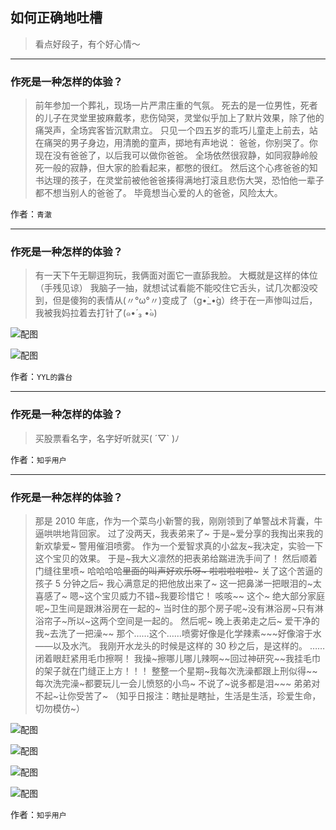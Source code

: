 ## 如何正确地吐槽

> 看点好段子，有个好心情～


 
---

### 作死是一种怎样的体验？

> 前年参加一个葬礼，现场一片严肃庄重的气氛。
> 死去的是一位男性，死者的儿子在灵堂里披麻戴孝，悲伤恸哭，灵堂似乎加上了默片效果，除了他的痛哭声，全场宾客皆沉默肃立。
> 只见一个四五岁的乖巧儿童走上前去，站在痛哭的男子身边，用清脆的童声，掷地有声地说：
> 爸爸，你别哭了。你现在没有爸爸了，以后我可以做你爸爸。
> 全场依然很寂静，如同寂静岭般死一般的寂静，但大家的脸看起来，都憋的很红。
> 然后这个心疼爸爸的知书达理的孩子，在灵堂前被他爸爸揍得满地打滚且悲伤大哭，恐怕他一辈子都不想当别人的爸爸了。
> 毕竟想当心爱的人的爸爸，风险太大。


作者：`青澈`

---

### 作死是一种怎样的体验？

> 有一天下午无聊逗狗玩，我俩面对面它一直舔我脸。
> 大概就是这样的体位（手残见谅）
> 我脑子一抽，就想试试看能不能咬住它舌头，试几次都没咬到，但是傻狗的表情从(〃°ω°〃)变成了（g•̀_•́g）终于在一声惨叫过后，
> 我被我妈拉着去打针了(๑•́ ₃ •̀๑)



![配图](http://pic1.zhimg.com/70/4bfc2894d49e931341726daceeb13168_b.jpg)



![配图](http://pic3.zhimg.com/70/374f84c95bef4b9e57625f879f0d780a_b.jpg)


作者：`YYL的露台`

---

### 作死是一种怎样的体验？

> 买股票看名字，名字好听就买( ´▽` )ﾉ


作者：`知乎用户`

---

### 作死是一种怎样的体验？

> 那是 2010 年底，作为一个菜鸟小新警的我，刚刚领到了单警战术背囊，牛逼哄哄地背回家。
> 过了没两天，我表弟来了~
> 于是~爱分享的我掏出来我的新欢挚爱~
> 警用催泪喷雾。
> 作为一个爱智求真的小盆友~我决定，实验一下这个宝贝的效果。
> 于是~我大义凛然的把表弟给踹进洗手间了！
> 然后顺着门缝往里喷~
> 哈哈哈哈~~里面的叫声好欢乐呀~
> 啦啦啦啦啦~~~
> 关了这个苦逼的孩子 5 分钟之后~
> 我心满意足的把他放出来了~
> 这一把鼻涕一把眼泪的~太喜感了~
> 嗯~这个宝贝威力不错~我要珍惜它！
> 咳咳~~
> 这个~
> 绝大部分家庭呢~卫生间是跟淋浴房在一起的~
> 当时住的那个房子呢~没有淋浴房~只有淋浴帘子~所以~这两个空间是一起的。
> 然后呢~
> 晚上表弟走之后~
> 爱干净的我~去洗了一把澡~~
> 那个……这个……喷雾好像是化学辣素~~~好像溶于水——以及水汽。
> 我刚开水龙头的时候是这样的
> 30 秒之后，是这样的。
> ……
> 闭着眼赶紧用毛巾擦啊！
> 我操~擦哪儿哪儿辣啊~~回过神研究~~我挂毛巾的架子就在门缝正上方！！！
> 整整一个星期~我每次洗澡都跟上刑似得~~
> 每次洗完澡~都要玩儿一会儿愤怒的小鸟~
> 不说了~说多都是泪~~~
> 弟弟对不起~让你受苦了~
> （知乎日报注：瞎扯是瞎扯，生活是生活，珍爱生命，切勿模仿~）



![配图](http://pic1.zhimg.com/70/544dc53369eaa8404d80e0615e80b200_b.jpg)



![配图](http://pic1.zhimg.com/70/2ac73a4517bd932d119d948c415f2a80_b.jpg)



![配图](http://pic4.zhimg.com/70/1d83a733a06e2b1ae7246eb007d5193f_b.jpg)



![配图](http://pic1.zhimg.com/70/1df91f0c6cd8b0de89a2d91207cddc20_b.jpg)


作者：`知乎用户`
